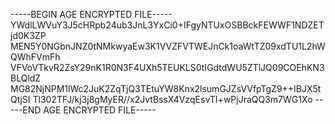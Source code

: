 -----BEGIN AGE ENCRYPTED FILE-----
YWdlLWVuY3J5cHRpb24ub3JnL3YxCi0+IFgyNTUxOSBBckFEWWF1NDZETjd0K3ZP
MEN5Y0NGbnJNZ0tNMkwyaEw3K1VVZFVTWEJnCk1oaWtTZ09xdTU1L2hWQWhFVmFh
VFVoVTkvR2ZsY29nK1R0N3F4UXh5TEUKLS0tIGdtdWU5ZTlJQ09COEhKN3BLQldZ
MG82NjNPM1lWc2JuK2ZqTjQ3TEtuYW8Knx2lsumGJZsVVfpTgZ9++IBJX5tQtjSI
Tl302TFJ/kj3j8gMyER//x2JvtBssX4VzqEsvTI+wPjJraQQ3m7WG1Xo
-----END AGE ENCRYPTED FILE-----
